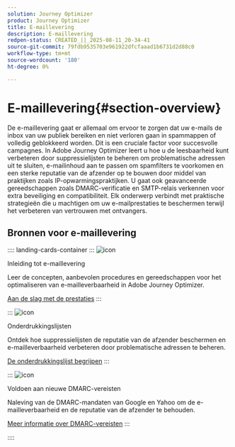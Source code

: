 ```yaml
---
solution: Journey Optimizer
product: Journey Optimizer
title: E-maillevering
description: E-maillevering
redpen-status: CREATED_||_2025-08-11_20-34-41
source-git-commit: 79fdb9535703e961922dfcfaaad1b6731d2d88c0
workflow-type: tm+mt
source-wordcount: '180'
ht-degree: 0%

---
```



# E-maillevering{#section-overview}

De e-maillevering gaat er allemaal om ervoor te zorgen dat uw e-mails de inbox van uw publiek bereiken en niet verloren gaan in spammappen of volledig geblokkeerd worden. Dit is een cruciale factor voor succesvolle campagnes. In Adobe Journey Optimizer leert u hoe u de leesbaarheid kunt verbeteren door suppressielijsten te beheren om problematische adressen uit te sluiten, e-mailinhoud aan te passen om spamfilters te voorkomen en een sterke reputatie van de afzender op te bouwen door middel van praktijken zoals IP-opwarmingspraktijken. U gaat ook geavanceerde gereedschappen zoals DMARC-verificatie en SMTP-relais verkennen voor extra beveiliging en compatibiliteit. Elk onderwerp verbindt met praktische strategieën die u machtigen om uw e-mailprestaties te beschermen terwijl het verbeteren van vertrouwen met ontvangers.

## Bronnen voor e-maillevering

:::: landing-cards-container
:::
![icon](https://cdn.experienceleague.adobe.com/icons/book.svg)

Inleiding tot e-maillevering

Leer de concepten, aanbevolen procedures en gereedschappen voor het optimaliseren van e-mailleverbaarheid in Adobe Journey Optimizer.

[Aan de slag met de prestaties](../using/reports/deliverability.md)
:::

:::
![icon](https://cdn.experienceleague.adobe.com/icons/list-check.svg)

Onderdrukkingslijsten

Ontdek hoe suppressielijsten de reputatie van de afzender beschermen en e-mailleverbaarheid verbeteren door problematische adressen te beheren.

[De onderdrukkingslijst begrijpen](../using/reports/suppression-list.md)
:::

:::
![icon](https://cdn.experienceleague.adobe.com/icons/shield-halved.svg)

Voldoen aan nieuwe DMARC-vereisten

Naleving van de DMARC-mandaten van Google en Yahoo om de e-mailleverbaarheid en de reputatie van de afzender te behouden.

[Meer informatie over DMARC-vereisten](../using/configuration/dmarc-record-update.md)
:::

::::
